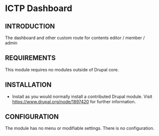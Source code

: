 # ICTP Dashboard

INTRODUCTION
------------

The dashboard and other custom route for contents editor / member / admin

REQUIREMENTS
------------

This module requires no modules outside of Drupal core.

INSTALLATION
------------

 * Install as you would normally install a contributed Drupal module. Visit
   https://www.drupal.org/node/1897420 for further information.

CONFIGURATION
-------------

The module has no menu or modifiable settings. There is no configuration.
